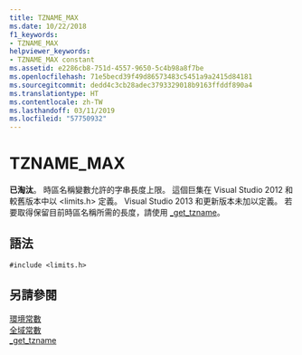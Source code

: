 ```yaml
---
title: TZNAME_MAX
ms.date: 10/22/2018
f1_keywords:
- TZNAME_MAX
helpviewer_keywords:
- TZNAME_MAX constant
ms.assetid: e2286cb8-751d-4557-9650-5c4b98a8f7be
ms.openlocfilehash: 71e5becd39f49d86573483c5451a9a2415d84181
ms.sourcegitcommit: dedd4c3cb28adec3793329018b9163ffddf890a4
ms.translationtype: HT
ms.contentlocale: zh-TW
ms.lasthandoff: 03/11/2019
ms.locfileid: "57750932"
---
```

# <a name="tznamemax"></a>TZNAME_MAX

**已淘汰**。 時區名稱變數允許的字串長度上限。 這個巨集在 Visual Studio 2012 和較舊版本中以 \<limits.h> 定義。 Visual Studio 2013 和更新版本未加以定義。 若要取得保留目前時區名稱所需的長度，請使用 [_get_tzname](../c-runtime-library/reference/get-tzname.md)。

## <a name="syntax"></a>語法

```
#include <limits.h>
```

## <a name="see-also"></a>另請參閱

[環境常數](../c-runtime-library/environmental-constants.md)<br/>
[全域常數](../c-runtime-library/global-constants.md)<br/>
[_get_tzname](../c-runtime-library/reference/get-tzname.md)
